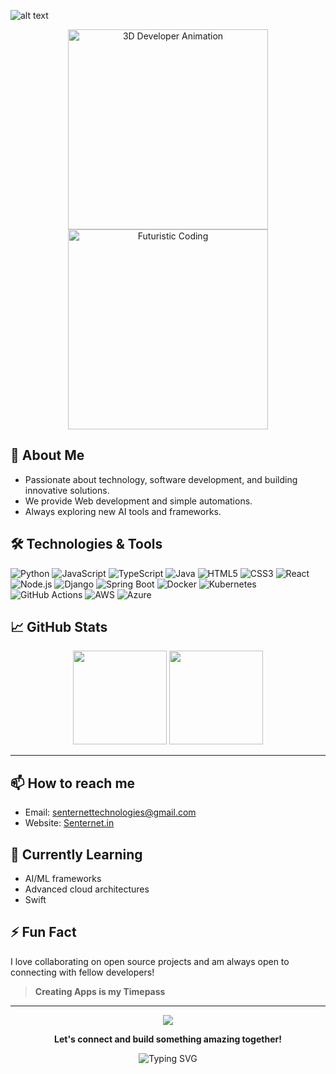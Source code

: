 ![alt text](https://readme-typing-svg.demolab.com?font=Orbitron&weight=700&size=45&duration=4000&pause=1000&color=40C9FF&center=true&vCenter=true&width=650&lines=Senternet+Technologies)


<p align="center">
  <!-- Realistic 3D animation gif (code desk) -->
  <img src="https://github.com/rajput2107/rajput2107/blob/master/Assets/Developer.gif?raw=true" width="320" alt="3D Developer Animation" />
  <!-- Futuristic coding hologram animation -->
  <img src="https://cdn.dribbble.com/users/1162077/screenshots/3848914/programmer.gif" width="320" alt="Futuristic Coding" />
</p>

## 🚀 About Me

- Passionate about technology, software development, and building innovative solutions.
- We provide Web development and simple automations.
- Always exploring new AI tools and frameworks.

## 🛠️ Technologies & Tools

![Python](https://img.shields.io/badge/python-3670A0?style=for-the-badge&logo=python&logoColor=ffdd54)
![JavaScript](https://img.shields.io/badge/javascript-323330?style=for-the-badge&logo=javascript&logoColor=F7DF1E)
![TypeScript](https://img.shields.io/badge/typescript-007ACC?style=for-the-badge&logo=typescript&logoColor=white)
![Java](https://img.shields.io/badge/java-ED8B00?style=for-the-badge&logo=java&logoColor=white)
![HTML5](https://img.shields.io/badge/html5-E34F26?style=for-the-badge&logo=html5&logoColor=white)
![CSS3](https://img.shields.io/badge/css3-1572B6?style=for-the-badge&logo=css3&logoColor=white)
![React](https://img.shields.io/badge/react-20232A?style=for-the-badge&logo=react&logoColor=61DAFB)
![Node.js](https://img.shields.io/badge/node.js-339933?style=for-the-badge&logo=nodedotjs&logoColor=white)
![Django](https://img.shields.io/badge/django-092E20?style=for-the-badge&logo=django&logoColor=white)
![Spring Boot](https://img.shields.io/badge/spring%20boot-6DB33F?style=for-the-badge&logo=spring-boot&logoColor=white)
![Docker](https://img.shields.io/badge/docker-2496ED?style=for-the-badge&logo=docker&logoColor=white)
![Kubernetes](https://img.shields.io/badge/kubernetes-326CE5?style=for-the-badge&logo=kubernetes&logoColor=white)
![GitHub Actions](https://img.shields.io/badge/github%20actions-2088FF?style=for-the-badge&logo=github-actions&logoColor=white)
![AWS](https://img.shields.io/badge/aws-232F3E?style=for-the-badge&logo=amazon-aws&logoColor=white)
![Azure](https://img.shields.io/badge/azure-0078D4?style=for-the-badge&logo=microsoft-azure&logoColor=white)


## 📈 GitHub Stats

<p align="center">
  <img src="https://github-readme-stats.vercel.app/api?username=SenternetTechnologies&show_icons=true&theme=radical" height="150" />

  <img src="https://github-readme-stats.vercel.app/api/top-langs/?username=SenternetTechnologies&layout=compact&theme=radical" height="150" />
</p>

---

## 📫 How to reach me

- Email: senternettechnologies@gmail.com
- Website: [Senternet.in](https://senternettechnologies.github.io/senternet/)

## 🌱 Currently Learning

- AI/ML frameworks
- Advanced cloud architectures
- Swift

## ⚡ Fun Fact

I love collaborating on open source projects and am always open to connecting with fellow developers!

> **Creating Apps is my Timepass**

---

<p align="center">
  <img src="https://capsule-render.vercel.app/api?type=wave&color=gradient&height=100&section=footer" />
</p>

<p align="center"><b>Let's connect and build something amazing together!</b></p>

<p align="center">
  <img src="https://readme-typing-svg.demolab.com?font=Fira+Code&duration=2000&pause=1000&color=FF4B2B&center=true&width=435&lines=@senternettechnologies" alt="Typing SVG" />
</p>

